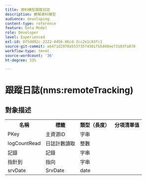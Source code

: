 ```yaml
---
title: 資料模型跟蹤日誌
description: 瞭解資料模型
audience: developing
content-type: reference
feature: Data Model
role: Developer
level: Experienced
exl-id: 0f5dd92c-2222-4456-86cd-3cc2e1c83fc1
source-git-commit: a6471d2970a55373574301fb5d49ee73103fa870
workflow-type: tm+mt
source-wordcount: '36'
ht-degree: 33%

---
```


# 跟蹤日誌(nms:remoteTracking)

## 對象描述

<table>
               <tr>
                  <th>名稱</th>
                  <th>標籤</th>
                  <th>類型（長度）</th>
                  <th>分項清單值</th>
               </tr>
               <tr>
                  <td>PKey</td>
                  <td>主資源ID</td>
                  <td>字串 </td>
                  <td> </td>
               </tr>
               <tr>
                  <td>logCountRead</td>
                  <td>日誌計數讀取</td>
                  <td>整數 </td>
                  <td> </td>
               </tr>
               <tr>
                  <td>記錄</td>
                  <td>記錄</td>
                  <td>字串 </td>
                  <td> </td>
               </tr>
               <tr>
                  <td>指針到</td>
                  <td>指向</td>
                  <td>字串 </td>
                  <td> </td>
               </tr>
               <tr>
                  <td>srvDate</td>
                  <td>SrvDate</td>
                  <td>date </td>
                  <td> </td>
               </tr>
            </table>
